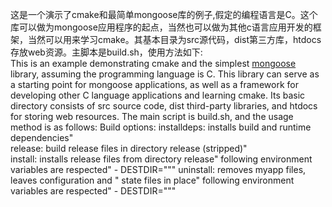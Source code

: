 这是一个演示了cmake和最简单mongoose库的例子,假定的编程语言是C。这个库可以做为mongoose应用程序的起点，当然也可以做为其他c语言应用开发的框架，当然可以用来学习cmake。其基本目录为src源代码，dist第三方库，htdocs存放web资源。主脚本是build.sh，使用方法如下:    
This is an example demonstrating cmake and the simplest [mongoose](https://mongoose.ws/ ) library, assuming the programming language is C. This library can serve as a starting point for mongoose applications, as well as a framework for developing other C language applications and learning cmake. Its basic directory consists of src source code, dist third-party libraries, and htdocs for storing web resources. The main script is build.sh, and the usage method is as follows:
    Build options:
      installdeps:      installs build and runtime dependencies"    
      release:          build release files in directory release (stripped)"   
      install:          installs release files from directory release"
                        following environment variables are respected"
                          - DESTDIR=\"\""
      uninstall:        removes myapp files, leaves configuration and "
                        state files in place"
                        following environment variables are respected"
                          - DESTDIR=\"\""    